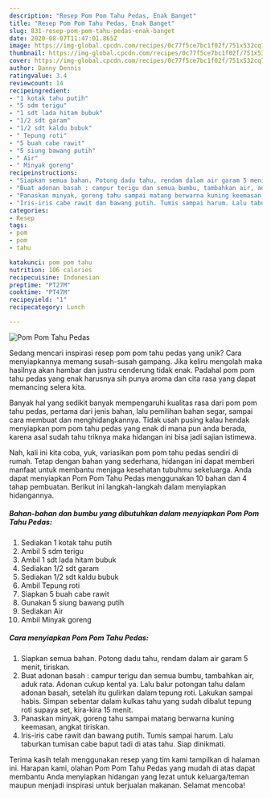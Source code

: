 ```yaml
---
description: "Resep Pom Pom Tahu Pedas, Enak Banget"
title: "Resep Pom Pom Tahu Pedas, Enak Banget"
slug: 831-resep-pom-pom-tahu-pedas-enak-banget
date: 2020-08-07T11:47:01.865Z
image: https://img-global.cpcdn.com/recipes/0c77f5ce7bc1f02f/751x532cq70/pom-pom-tahu-pedas-foto-resep-utama.jpg
thumbnail: https://img-global.cpcdn.com/recipes/0c77f5ce7bc1f02f/751x532cq70/pom-pom-tahu-pedas-foto-resep-utama.jpg
cover: https://img-global.cpcdn.com/recipes/0c77f5ce7bc1f02f/751x532cq70/pom-pom-tahu-pedas-foto-resep-utama.jpg
author: Danny Dennis
ratingvalue: 3.4
reviewcount: 14
recipeingredient:
- "1 kotak tahu putih"
- "5 sdm terigu"
- "1 sdt lada hitam bubuk"
- "1/2 sdt garam"
- "1/2 sdt kaldu bubuk"
- " Tepung roti"
- "5 buah cabe rawit"
- "5 siung bawang putih"
- " Air"
- " Minyak goreng"
recipeinstructions:
- "Siapkan semua bahan. Potong dadu tahu, rendam dalam air garam 5 menit, tiriskan."
- "Buat adonan basah : campur terigu dan semua bumbu, tambahkan air, aduk rata. Adonan cukup kental ya. Lalu balur potongan tahu dalam adonan basah, setelah itu gulirkan dalam tepung roti. Lakukan sampai habis. Simpan sebentar dalam kulkas tahu yang sudah dibalut tepung roti supaya set, kira-kira 15 menit."
- "Panaskan minyak, goreng tahu sampai matang berwarna kuning keemasan, angkat tiriskan."
- "Iris-iris cabe rawit dan bawang putih. Tumis sampai harum. Lalu taburkan tumisan cabe baput tadi di atas tahu. Siap dinikmati."
categories:
- Resep
tags:
- pom
- pom
- tahu

katakunci: pom pom tahu 
nutrition: 106 calories
recipecuisine: Indonesian
preptime: "PT27M"
cooktime: "PT47M"
recipeyield: "1"
recipecategory: Lunch

---
```



![Pom Pom Tahu Pedas](https://img-global.cpcdn.com/recipes/0c77f5ce7bc1f02f/751x532cq70/pom-pom-tahu-pedas-foto-resep-utama.jpg)

Sedang mencari inspirasi resep pom pom tahu pedas yang unik? Cara menyiapkannya memang susah-susah gampang. Jika keliru mengolah maka hasilnya akan hambar dan justru cenderung tidak enak. Padahal pom pom tahu pedas yang enak harusnya sih punya aroma dan cita rasa yang dapat memancing selera kita.

Banyak hal yang sedikit banyak mempengaruhi kualitas rasa dari pom pom tahu pedas, pertama dari jenis bahan, lalu pemilihan bahan segar, sampai cara membuat dan menghidangkannya. Tidak usah pusing kalau hendak menyiapkan pom pom tahu pedas yang enak di mana pun anda berada, karena asal sudah tahu triknya maka hidangan ini bisa jadi sajian istimewa.




Nah, kali ini kita coba, yuk, variasikan pom pom tahu pedas sendiri di rumah. Tetap dengan bahan yang sederhana, hidangan ini dapat memberi manfaat untuk membantu menjaga kesehatan tubuhmu sekeluarga. Anda dapat menyiapkan Pom Pom Tahu Pedas menggunakan 10 bahan dan 4 tahap pembuatan. Berikut ini langkah-langkah dalam menyiapkan hidangannya.

<!--inarticleads1-->

##### Bahan-bahan dan bumbu yang dibutuhkan dalam menyiapkan Pom Pom Tahu Pedas:

1. Sediakan 1 kotak tahu putih
1. Ambil 5 sdm terigu
1. Ambil 1 sdt lada hitam bubuk
1. Sediakan 1/2 sdt garam
1. Sediakan 1/2 sdt kaldu bubuk
1. Ambil  Tepung roti
1. Siapkan 5 buah cabe rawit
1. Gunakan 5 siung bawang putih
1. Sediakan  Air
1. Ambil  Minyak goreng




<!--inarticleads2-->

##### Cara menyiapkan Pom Pom Tahu Pedas:

1. Siapkan semua bahan. Potong dadu tahu, rendam dalam air garam 5 menit, tiriskan.
1. Buat adonan basah : campur terigu dan semua bumbu, tambahkan air, aduk rata. Adonan cukup kental ya. Lalu balur potongan tahu dalam adonan basah, setelah itu gulirkan dalam tepung roti. Lakukan sampai habis. Simpan sebentar dalam kulkas tahu yang sudah dibalut tepung roti supaya set, kira-kira 15 menit.
1. Panaskan minyak, goreng tahu sampai matang berwarna kuning keemasan, angkat tiriskan.
1. Iris-iris cabe rawit dan bawang putih. Tumis sampai harum. Lalu taburkan tumisan cabe baput tadi di atas tahu. Siap dinikmati.




Terima kasih telah menggunakan resep yang tim kami tampilkan di halaman ini. Harapan kami, olahan Pom Pom Tahu Pedas yang mudah di atas dapat membantu Anda menyiapkan hidangan yang lezat untuk keluarga/teman maupun menjadi inspirasi untuk berjualan makanan. Selamat mencoba!
